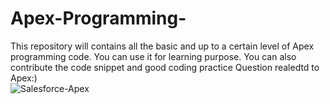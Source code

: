 # Apex-Programming-
This repository  will contains all the basic and up to a certain level of Apex programming code. You can use it for learning purpose. You can also contribute the code snippet and good coding practice Question realedtd to Apex:)  
                ![Salesforce-Apex](https://github.com/its-saurabh26/Apex-Programming-/assets/171222101/b464abe3-28aa-4dd6-8af2-3e8adf66c6ab)

    


   
